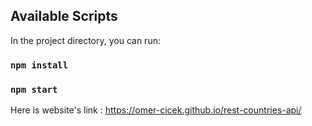 ## Available Scripts

In the project directory, you can run:

### `npm install`
### `npm start`

Here is website's link : https://omer-cicek.github.io/rest-countries-api/
